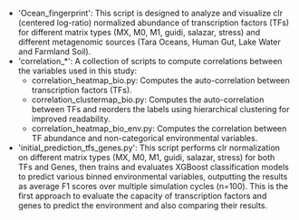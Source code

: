 - 'Ocean_fingerprint': This script is designed to analyze and visualize clr (centered log-ratio) normalized abundance of transcription factors (TFs) for different matrix types (MX, M0, M1, guidi, salazar, stress) and different metagenomic sources (Tara Oceans, Human Gut, Lake Water and Farmland Soil).
- 'correlation_*': A collection of scripts to compute correlations between the variables used in this study:
	- correlation_heatmap_bio.py: Computes the auto-correlation between transcription factors (TFs).
	- correlation_clustermap_bio.py: Computes the auto-correlation between TFs and reorders the labels using hierarchical clustering for improved readability.
	- correlation_heatmap_bio_env.py: Computes the correlation between TF abundance and non-categorical environmental variables.
- 'initial_prediction_tfs_genes.py': This script performs clr normalization on different matrix types (MX, M0, M1, guidi, salazar, stress) for both TFs and Genes, then trains and evaluates XGBoost classification models to predict various binned environmental variables, outputting the results as average F1 scores over multiple simulation cycles (n=100). This is the first approach to evaluate the capacity of transcription factors and genes to predict the environment and also comparing their results.
